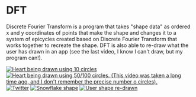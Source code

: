 # DFT

Discrete Fourier Transform is a program that takes "shape data" as ordered x and y coordinates of points that make the shape and changes it to a system of epicycles
created based on Discrete Fourier Transform that works together to recreate the shape.
DFT is also able to re-draw what the user has drawn in an app (see the last video, I know I can't draw, but my program can!).

[![Heart being drawn using 10 circles](https://img.youtube.com/vi/VIDEO-ID/0.jpg)](http://www.youtube.com/watch?v=VIDEO-ID)
[![Heart being drawn using 50/100 circles. (This video was taken a long time ago, and I don't remember the precise number o circles).](https://img.youtube.com/vi/VIDEO-ID/0.jpg)](http://www.youtube.com/watch?v=VIDEO-ID)
[![Twitter](https://img.youtube.com/vi/VIDEO-ID/0.jpg)](http://www.youtube.com/watch?v=VIDEO-ID)
[![Snowflake shape](https://img.youtube.com/vi/VIDEO-ID/0.jpg)](http://www.youtube.com/watch?v=VIDEO-ID)
[![User shape re-drawn](https://img.youtube.com/vi/VIDEO-ID/0.jpg)](http://www.youtube.com/watch?v=VIDEO-ID)





